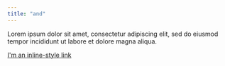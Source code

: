 ```yaml
---
title: "and"
---
```


Lorem ipsum dolor sit amet, consectetur adipiscing elit, sed do eiusmod tempor incididunt ut labore et dolore magna aliqua. 

[I'm an inline-style link](https://www.google.com)